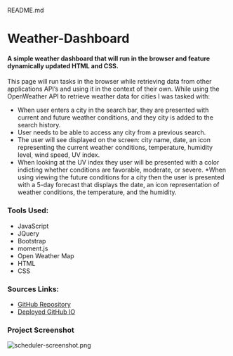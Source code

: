 README.md

# Weather-Dashboard
#### A simple weather dashboard that will run in the browser and feature dynamically updated HTML and CSS.

This page will run tasks in the browser while retrieving data from other applications API’s and using it in the context of their own. 
While using the OpenWeather API to retrieve weather data for cities I was tasked with:

* When user enters a city in the search bar, they are presented with current and future weather conditions, and they city is added to the search history.
* User needs to be able to access any city from a previous search.
* The user will see displayed on the screen: city name, date, an icon representing the current weather conditions, temperature, humidity level, wind speed, UV index.
* When looking at the UV index they user will be presented with a color indicting whether conditions are favorable, moderate, or severe.
*When using viewing the future conditions for a city then the user is presented with a 5-day forecast that displays the date, an icon representation of weather conditions, the temperature, and the humidity.

### Tools Used:
* JavaScript
* JQuery
* Bootstrap
* moment.js
* Open Weather Map
* HTML
* CSS

### Sources Links:
* [GitHub Repository]()
* [Deployed GitHub IO](https://dcampos07.github.io/Weather-Dashboard/)

### Project Screenshot

![scheduler-screenshot.png]()



